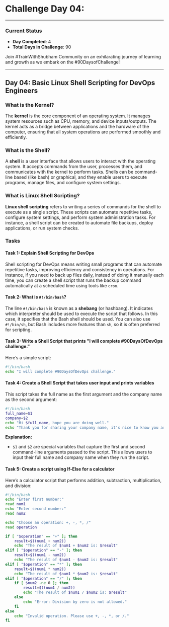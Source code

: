 # Challenge Day 04: 

---

### Current Status
- **Day Completed**: 4
- **Total Days in Challenge**: 90

Join #TrainWithShubham Community on an exhilarating journey of learning and growth as we embark on the #90DaysofChallenge!

---

## Day 04: Basic Linux Shell Scripting for DevOps Engineers


### What is the Kernel?
The **kernel** is the core component of an operating system. It manages system resources such as CPU, memory, and device inputs/outputs. The kernel acts as a bridge between applications and the hardware of the computer, ensuring that all system operations are performed smoothly and efficiently.

### What is the Shell?
A **shell** is a user interface that allows users to interact with the operating system. It accepts commands from the user, processes them, and communicates with the kernel to perform tasks. Shells can be command-line based (like bash) or graphical, and they enable users to execute programs, manage files, and configure system settings.

### What is Linux Shell Scripting?
**Linux shell scripting** refers to writing a series of commands for the shell to execute as a single script. These scripts can automate repetitive tasks, configure system settings, and perform system administration tasks. For instance, a shell script can be created to automate file backups, deploy applications, or run system checks.

### Tasks

#### Task 1: Explain Shell Scripting for DevOps
Shell scripting for DevOps means writing small programs that can automate repetitive tasks, improving efficiency and consistency in operations. For instance, if you need to back up files daily, instead of doing it manually each time, you can create a shell script that runs the backup command automatically at a scheduled time using tools like `cron`.

#### Task 2: What is `#!/bin/bash`?
The line `#!/bin/bash` is known as a **shebang** (or hashbang). It indicates which interpreter should be used to execute the script that follows. In this case, it specifies that the Bash shell should be used. You can also use `#!/bin/sh`, but Bash includes more features than `sh`, so it is often preferred for scripting.

#### Task 3: Write a Shell Script that prints "I will complete #90DaysOfDevOps challenge."
Here’s a simple script:

```bash
#!/bin/bash
echo "I will complete #90DaysOfDevOps challenge."
```

#### Task 4: Create a Shell Script that takes user input and prints variables
This script takes the full name as the first argument and the company name as the second argument:

```bash
#!/bin/bash
full_name=$1
company=$2
echo "Hi $full_name, hope you are doing well."
echo "Thank you for sharing your company name, it's nice to know you are working at $company."
```

**Explanation:**
- `$1` and `$2` are special variables that capture the first and second command-line arguments passed to the script. This allows users to input their full name and company name when they run the script.

#### Task 5: Create a script using If-Else for a calculator
Here’s a calculator script that performs addition, subtraction, multiplication, and division:

```bash
#!/bin/bash
echo "Enter first number:"
read num1
echo "Enter second number:"
read num2

echo "Choose an operation: +, -, *, /"
read operation

if [ "$operation" == "+" ]; then
    result=$((num1 + num2))
    echo "The result of $num1 + $num2 is: $result"
elif [ "$operation" == "-" ]; then
    result=$((num1 - num2))
    echo "The result of $num1 - $num2 is: $result"
elif [ "$operation" == "*" ]; then
    result=$((num1 * num2))
    echo "The result of $num1 * $num2 is: $result"
elif [ "$operation" == "/" ]; then
    if [ $num2 -ne 0 ]; then
        result=$((num1 / num2))
        echo "The result of $num1 / $num2 is: $result"
    else
        echo "Error: Division by zero is not allowed."
    fi
else
    echo "Invalid operation. Please use +, -, *, or /."
fi
```
